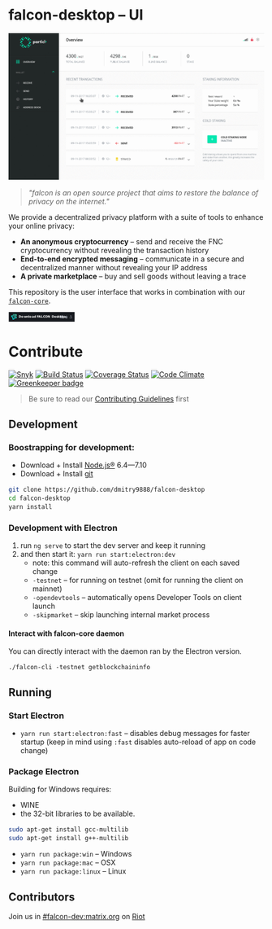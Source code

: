 # falcon-desktop – UI

![UI Preview](preview.gif)

> *"falcon is an open source project that aims to restore the balance of privacy on the internet."*

We provide a decentralized privacy platform with a suite of tools to enhance your online privacy:

* **An anonymous cryptocurrency** – send and receive the FNC cryptocurrency without revealing the transaction history
* **End-to-end encrypted messaging** – communicate in a secure and decentralized manner without revealing your IP address
* **A private marketplace** – buy and sell goods without leaving a trace

This repository is the user interface that works in combination with our [`falcon-core`](https://github.com/dmitry9888/falcon).

[![Download the packaged wallet for Mac, Windows and Linux](download-button.png)](https://github.com/dmitry9888/falcon-desktop/releases)

# Contribute

[![Snyk](https://snyk.io/test/github/dmitry9888/falcon-desktop/badge.svg)](https://snyk.io/test/github/dmitry9888/falcon-desktop)
[![Build Status](https://travis-ci.org/dmitry9888/falcon-desktop.svg?branch=master)](https://travis-ci.org/dmitry9888/falcon-desktop)
[![Coverage Status](https://coveralls.io/repos/github/dmitry9888/falcon-desktop/badge.svg?branch=master)](https://coveralls.io/github/dmitry9888/falcon-desktop?branch=master)
[![Code Climate](https://codeclimate.com/github/dmitry9888/falcon-desktop/badges/gpa.svg)](https://codeclimate.com/github/dmitry9888/falcon-desktop)
[![Greenkeeper badge](https://badges.greenkeeper.io/dmitry9888/falcon-desktop.svg)](https://greenkeeper.io/)

> Be sure to read our [Contributing Guidelines](CONTRIBUTING.md) first

## Development

### Boostrapping for development:

* Download + Install [Node.js®](https://nodejs.org/) 6.4—7.10
* Download + Install [git](https://git-scm.com/)

```bash
git clone https://github.com/dmitry9888/falcon-desktop
cd falcon-desktop
yarn install
```

### Development with Electron

1. run `ng serve` to start the dev server and keep it running
2. and then start it: `yarn run start:electron:dev`
   * note: this command will auto-refresh the client on each saved change
   * `-testnet` – for running on testnet (omit for running the client on mainnet)
   * `-opendevtools` – automatically opens Developer Tools on client launch
   * `-skipmarket` – skip launching internal market process

#### Interact with falcon-core daemon

You can directly interact with the daemon ran by the Electron version.

```
./falcon-cli -testnet getblockchaininfo
```

## Running

### Start Electron

* `yarn run start:electron:fast` – disables debug messages for faster startup (keep in mind using `:fast` disables auto-reload of app on code change)

### Package Electron

Building for Windows requires:
* WINE
* the 32-bit libraries to be available.

```bash
sudo apt-get install gcc-multilib
sudo apt-get install g++-multilib
```


* `yarn run package:win` – Windows
* `yarn run package:mac` – OSX
* `yarn run package:linux` – Linux

## Contributors

Join us in [#falcon-dev:matrix.org](https://riot.im/app/#/room/#falcon-dev:matrix.org) on [Riot](https://riot.im)
